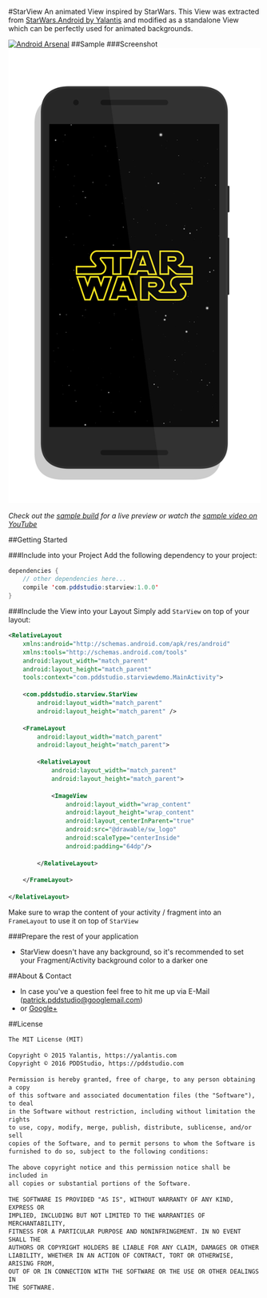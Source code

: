 #StarView
An animated View inspired by StarWars.
This View was extracted from [StarWars.Android by Yalantis](https://github.com/Yalantis/StarWars.Android) and modified as a standalone View which can be perfectly used for animated backgrounds.

[![Android Arsenal](https://img.shields.io/badge/Android%20Arsenal-StarView-green.svg?style=true)](https://android-arsenal.com/details/1/3100)
##Sample
###Screenshot
![](https://raw.githubusercontent.com/PDDStudio/StarView/master/gfx/star_view_previmg.png)

*Check out the [sample build](https://github.com/PDDStudio/StarView/raw/master/starview-demo-build.apk) for a live preview or watch the [sample video on YouTube](https://youtu.be/btYqwkWHgW8)*

##Getting Started

###Include into your Project
Add the following dependency to your project:
```java
dependencies {
    // other dependencies here...
    compile 'com.pddstudio:starview:1.0.0'
}

```

###Include the View into your Layout
Simply add `StarView` on top of your layout:

```xml
<RelativeLayout 
    xmlns:android="http://schemas.android.com/apk/res/android"
    xmlns:tools="http://schemas.android.com/tools"
    android:layout_width="match_parent"
    android:layout_height="match_parent"
    tools:context="com.pddstudio.starviewdemo.MainActivity">

    <com.pddstudio.starview.StarView
        android:layout_width="match_parent"
        android:layout_height="match_parent" />

    <FrameLayout
        android:layout_width="match_parent"
        android:layout_height="match_parent">

        <RelativeLayout
            android:layout_width="match_parent"
            android:layout_height="match_parent">

            <ImageView
                android:layout_width="wrap_content"
                android:layout_height="wrap_content"
                android:layout_centerInParent="true"
                android:src="@drawable/sw_logo"
                android:scaleType="centerInside"
                android:padding="64dp"/>

        </RelativeLayout>

    </FrameLayout>

</RelativeLayout>
```

Make sure to wrap the content of your activity / fragment into an `FrameLayout` to use it on top of `StarView`

###Prepare the rest of your application
- StarView doesn't have any background, so it's recommended to set your Fragment/Activity background color to a darker one

##About & Contact
- In case you've a question feel free to hit me up via E-Mail (patrick.pddstudio@googlemail.com) 
- or [Google+](http://plus.google.com/+PatrickJung42)

##License
```
The MIT License (MIT)

Copyright © 2015 Yalantis, https://yalantis.com
Copyright © 2016 PDDStudio, https://pddstudio.com

Permission is hereby granted, free of charge, to any person obtaining a copy
of this software and associated documentation files (the "Software"), to deal
in the Software without restriction, including without limitation the rights
to use, copy, modify, merge, publish, distribute, sublicense, and/or sell
copies of the Software, and to permit persons to whom the Software is
furnished to do so, subject to the following conditions:

The above copyright notice and this permission notice shall be included in
all copies or substantial portions of the Software.

THE SOFTWARE IS PROVIDED "AS IS", WITHOUT WARRANTY OF ANY KIND, EXPRESS OR
IMPLIED, INCLUDING BUT NOT LIMITED TO THE WARRANTIES OF MERCHANTABILITY,
FITNESS FOR A PARTICULAR PURPOSE AND NONINFRINGEMENT. IN NO EVENT SHALL THE
AUTHORS OR COPYRIGHT HOLDERS BE LIABLE FOR ANY CLAIM, DAMAGES OR OTHER
LIABILITY, WHETHER IN AN ACTION OF CONTRACT, TORT OR OTHERWISE, ARISING FROM,
OUT OF OR IN CONNECTION WITH THE SOFTWARE OR THE USE OR OTHER DEALINGS IN
THE SOFTWARE.
```